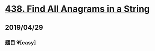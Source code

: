 # [438. Find All Anagrams in a String](https://leetcode.com/problems/find-all-anagrams-in-a-string/)

## 2019/04/29

### 题目 💗[easy]
